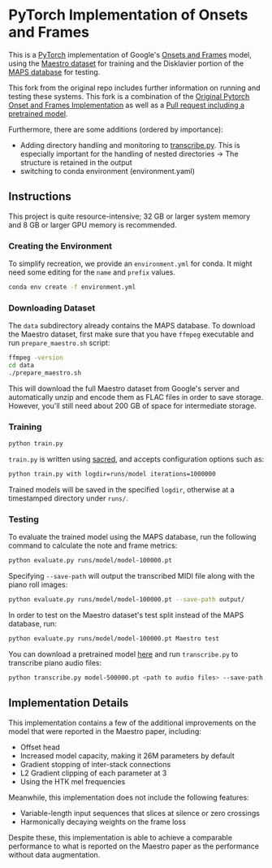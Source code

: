 # PyTorch Implementation of Onsets and Frames

This is a [PyTorch](https://pytorch.org/) implementation of Google's [Onsets and Frames](https://magenta.tensorflow.org/onsets-frames) model, using the [Maestro dataset](https://magenta.tensorflow.org/datasets/maestro) for training and the Disklavier portion of the [MAPS database](http://www.tsi.telecom-paristech.fr/aao/en/2010/07/08/maps-database-a-piano-database-for-multipitch-estimation-and-automatic-transcription-of-music/) for testing.

This fork from the original repo includes further information on running and testing these systems.
This fork is a combination of the [Original Pytorch Onset and Frames Implementation](https://github.com/jongwook/onsets-and-frames) 
as well as a [Pull request including a pretrained model](https://github.com/jongwook/onsets-and-frames/pull/18). 

Furthermore, there are some additions (ordered by importance):

* Adding directory handling and monitoring to [transcribe.py](transcribe.py). This is especially important for the handling of nested directories -> The structure is retained in the output
* switching to conda environment (environment.yaml)

## Instructions

This project is quite resource-intensive; 32 GB or larger system memory and 8 GB or larger GPU memory is recommended.

### Creating the Environment
To simplify recreation, we provide an `environment.yml` for conda.
It might need some editing for the `name` and `prefix` values.

```bash
conda env create -f environment.yml
```

### Downloading Dataset

The `data` subdirectory already contains the MAPS database. To download the Maestro dataset, first make sure that you have `ffmpeg` executable and run `prepare_maestro.sh` script:

```bash
ffmpeg -version
cd data
./prepare_maestro.sh
```

This will download the full Maestro dataset from Google's server and automatically unzip and encode them as FLAC files in order to save storage. However, you'll still need about 200 GB of space for intermediate storage.

### Training

```bash
python train.py
```

`train.py` is written using [sacred](https://sacred.readthedocs.io/), and accepts configuration options such as:

```bash
python train.py with logdir=runs/model iterations=1000000
```

Trained models will be saved in the specified `logdir`, otherwise at a timestamped directory under `runs/`.

### Testing

To evaluate the trained model using the MAPS database, run the following command to calculate the note and frame metrics:

```bash
python evaluate.py runs/model/model-100000.pt
```

Specifying `--save-path` will output the transcribed MIDI file along with the piano roll images:

```bash
python evaluate.py runs/model/model-100000.pt --save-path output/
```

In order to test on the Maestro dataset's test split instead of the MAPS database, run:

```bash
python evaluate.py runs/model/model-100000.pt Maestro test
```

You can download a pretrained model [here](https://drive.google.com/file/d/1Mj2Em07Lvl3mvDQCCxOYHjPiB-S0WGT1/view?usp=sharing) and run `transcribe.py` to transcribe piano audio files:

```bash
python transcribe.py model-500000.pt <path to audio files> --save-path output/
```

## Implementation Details

This implementation contains a few of the additional improvements on the model that were reported in the Maestro paper, including:

* Offset head
* Increased model capacity, making it 26M parameters by default
* Gradient stopping of inter-stack connections
* L2 Gradient clipping of each parameter at 3
* Using the HTK mel frequencies

Meanwhile, this implementation does not include the following features:

* Variable-length input sequences that slices at silence or zero crossings
* Harmonically decaying weights on the frame loss

Despite these, this implementation is able to achieve a comparable performance to what is reported on the Maestro paper as the performance without data augmentation.
